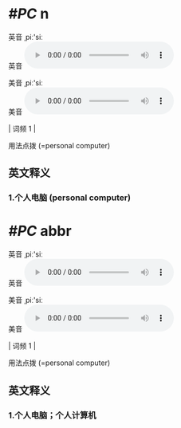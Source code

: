 # ***\#PC*** n
英音 ˌpiː'siː  
英音
<audio src="./media/pc-B.aac" controls="controls"></audio>

美音 ˌpiː'siː  
美音
<audio src="./media/P.C..aac" controls="controls"></audio>



| 词频 1 |  

用法点拨  (=personal computer)

英文释义
---
### 1.**个人电脑 (personal computer)**  


# ***\#PC*** abbr
英音 ˌpiː'siː  
英音
<audio src="./media/PC1.aac" controls="controls"></audio>

美音 ˌpiː'siː  
美音
<audio src="./media/PC2.aac" controls="controls"></audio>



| 词频 1 |  

用法点拨  (=personal computer)

英文释义
---
### 1.**个人电脑；个人计算机**  


